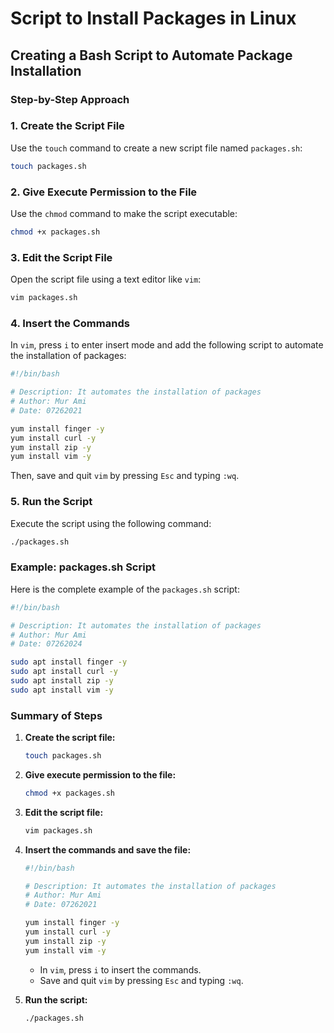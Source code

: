 # Script to Install Packages in Linux

## Creating a Bash Script to Automate Package Installation

### Step-by-Step Approach

### 1. Create the Script File
Use the `touch` command to create a new script file named `packages.sh`:
```bash
touch packages.sh
```

### 2. Give Execute Permission to the File
Use the `chmod` command to make the script executable:
```bash
chmod +x packages.sh
```

### 3. Edit the Script File
Open the script file using a text editor like `vim`:
```bash
vim packages.sh
```

### 4. Insert the Commands
In `vim`, press `i` to enter insert mode and add the following script to automate the installation of packages:
```bash
#!/bin/bash

# Description: It automates the installation of packages
# Author: Mur Ami
# Date: 07262021

yum install finger -y
yum install curl -y
yum install zip -y
yum install vim -y
```
Then, save and quit `vim` by pressing `Esc` and typing `:wq`.

### 5. Run the Script
Execute the script using the following command:
```bash
./packages.sh
```

### Example: packages.sh Script
Here is the complete example of the `packages.sh` script:

```bash
#!/bin/bash

# Description: It automates the installation of packages
# Author: Mur Ami
# Date: 07262024

sudo apt install finger -y
sudo apt install curl -y
sudo apt install zip -y
sudo apt install vim -y
```

### Summary of Steps

1. **Create the script file:**
    ```bash
    touch packages.sh
    ```

2. **Give execute permission to the file:**
    ```bash
    chmod +x packages.sh
    ```

3. **Edit the script file:**
    ```bash
    vim packages.sh
    ```

4. **Insert the commands and save the file:**
    ```bash
    #!/bin/bash

    # Description: It automates the installation of packages
    # Author: Mur Ami
    # Date: 07262021

    yum install finger -y
    yum install curl -y
    yum install zip -y
    yum install vim -y
    ```
    - In `vim`, press `i` to insert the commands.
    - Save and quit `vim` by pressing `Esc` and typing `:wq`.

5. **Run the script:**
    ```bash
    ./packages.sh
    ```
